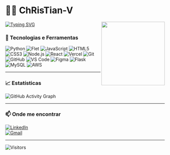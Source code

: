 # ​​​✌🏿​ ChRisTian-V

[![Typing SVG](https://readme-typing-svg.herokuapp.com?color=5CF7FF&size=22&center=true&vCenter=true&width=500&lines=Olá,+eu+sou+Christian+Vinicius;Desenvolvedor+Full+Stack;Python+|+JavaScript+|+IA)](https://git.io/typing-svg)
<img src="https://media.giphy.com/media/WUlplcMpOCEmTGBtBW/giphy.gif" align="right" width="200">

### ​​📶 Tecnologias e Ferramentas  
![Python](https://img.shields.io/badge/Python-3776AB?style=for-the-badge&logo=python&logoColor=white)
![Flet](https://img.shields.io/badge/Flet-02569B?style=for-the-badge&logo=python&logoColor=white)
![JavaScript](https://img.shields.io/badge/JavaScript-F7DF1E?style=for-the-badge&logo=javascript&logoColor=black)
![HTML5](https://img.shields.io/badge/HTML5-E34F26?style=for-the-badge&logo=html5&logoColor=white)
![CSS3](https://img.shields.io/badge/CSS3-1572B6?style=for-the-badge&logo=css3&logoColor=white)
![Node.js](https://img.shields.io/badge/Node.js-339933?style=for-the-badge&logo=nodedotjs&logoColor=white)
![React](https://img.shields.io/badge/React-61DAFB?style=for-the-badge&logo=react&logoColor=black)
![Vercel](https://img.shields.io/badge/Vercel-000000?style=for-the-badge&logo=vercel&logoColor=white)
![Git](https://img.shields.io/badge/Git-F05032?style=for-the-badge&logo=git&logoColor=white)
![GitHub](https://img.shields.io/badge/GitHub-181717?style=for-the-badge&logo=github&logoColor=white)
![VS Code](https://img.shields.io/badge/VS%20Code-0078D4?style=for-the-badge&logo=visual-studio-code&logoColor=white)
![Figma](https://img.shields.io/badge/Figma-F24E1E?style=for-the-badge&logo=figma&logoColor=white)
![Flask](https://img.shields.io/badge/Flask-000000?style=for-the-badge&logo=flask&logoColor=white)
![MySQL](https://img.shields.io/badge/MySQL-005C84?style=for-the-badge&logo=mysql&logoColor=white)
![AWS](https://img.shields.io/badge/AWS-232F3E?style=for-the-badge&logo=amazon-aws&logoColor=white)


---

### 📈 Estatísticas  




![GitHub Activity Graph](https://github-readme-activity-graph.vercel.app/graph?username=ChRisTian-V&theme=react-dark)  

---

### 📫 Onde me encontrar  

[![LinkedIn](https://img.shields.io/badge/LinkedIn-0077B5?style=for-the-badge&logo=linkedin&logoColor=white)](https://www.linkedin.com/in/christian-vinicius-285a78243/)  
[![Gmail](https://img.shields.io/badge/Gmail-D14836?style=for-the-badge&logo=gmail&logoColor=white)](mailto:christianviniolisant@gmail.com)  

---

![Visitors](https://komarev.com/ghpvc/?username=ChRisTian-V&color=blue)

